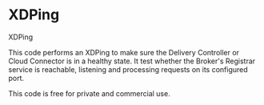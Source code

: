 # XDPing
XDPing

This code performs an XDPing to make sure the Delivery Controller or Cloud Connector is in a healthy state. It test whether the Broker's Registrar service is reachable, listening and processing requests on its configured port.

This code is free for private and commercial use.
